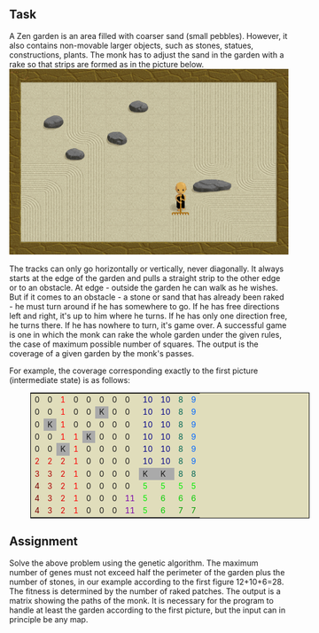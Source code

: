 ## Task 
A Zen garden is an area filled with coarser sand (small pebbles). 
However, it also contains non-movable larger objects, such as stones, statues, 
constructions, plants. The monk has to adjust the sand in the garden with a rake 
so that strips are formed as in the picture below.
![Alt text](/img/zen-s.png?raw=true "Zen Garden Example")

The tracks can only go horizontally or vertically, never diagonally. It always starts at the edge of the garden and pulls a straight strip to the other edge or to an obstacle. At edge - outside the garden he can walk as he wishes. But if it comes to an obstacle - a stone or sand that has already been raked - he must turn around if he has somewhere to go. If he has free directions left and right, it's up to him where he turns. If he has only one direction free, he turns there. If he has nowhere to turn, it's game over. A successful game is one in which the monk can rake the whole garden under the given rules, the case of maximum possible number of squares. The output is the coverage of a given garden by the monk's passes. 

For example, the coverage corresponding exactly to the first picture (intermediate state) is as follows:

<TABLE CELLSPACING=1 CELLPADDING=4 style='border-collapse: collapse; border: .5pt solid black;background: #e0ddbb;margin-left: 1cm;'>
<TR><TD>0</TD><TD>0</TD><TD style='color: #f00'>1</TD><TD>0</TD><TD>0</TD><TD>0</TD><TD>0</TD><TD>0</TD><TD style='color: #008'>10</TD><TD style='color: #008'>10</TD><TD style='color: #065'>8</TD><TD style='color: #06f'>9</TD></TR>

<TR><TD>0</TD><TD>0</TD><TD style='color: #f00'>1</TD><TD>0</TD><TD>0</TD><TD style='background: #aaa'>K</TD><TD>0</TD><TD>0</TD><TD style='color: #008'>10</TD><TD style='color: #008'>10</TD><TD style='color: #065'>8</TD><TD style='color: #06f'>9</TD></TR>

<TR><TD>0</TD><TD style='background: #aaa'>K</TD><TD style='color: red'>1</TD><TD>0</TD><TD>0</TD><TD>0</TD><TD>0</TD><TD>0</TD><TD style='color: #008'>10</TD><TD style='color: #008'>10</TD><TD style='color: #065'>8</TD><TD style='color: #06f'>9</TD></TR>

<TR><TD>0</TD><TD>0</TD><TD style='color: #f00'>1</TD><TD style='color: #f00'>1</TD><TD style='background: #aaa'>K</TD><TD>0</TD><TD>0</TD><TD>0</TD><TD style='color: #008'>10</TD><TD style='color: #008'>10</TD><TD style='color: #065'>8</TD><TD style='color: #06f'>9</TD></TR>

<TR><TD>0</TD><TD>0</TD><TD style='background: #aaa'>K</TD><TD style='color: #f00'>1</TD><TD>0</TD><TD>0</TD><TD>0</TD><TD>0</TD><TD style='color: #008'>10</TD><TD style='color: #008'>10</TD><TD style='color: #065'>8</TD><TD style='color: #06f'>9</TD></TR>

<TR><TD style='color: #d00'>2</TD><TD style='color: #d00'>2</TD><TD style='color: #d00'>2</TD><TD style='color: #f00'>1</TD><TD>0</TD><TD>0</TD><TD>0</TD><TD>0</TD><TD style='color: #008'>10</TD><TD style='color: #008'>10</TD><TD style='color: #065'>8</TD><TD style='color: #06f'>9</TD></TR>

<TR><TD style='color: #a00'>3</TD><TD style='color: #a00'>3</TD><TD style='color: #d00'>2</TD><TD style='color: #f00'>1</TD><TD>0</TD><TD>0</TD><TD>0</TD><TD>0</TD><TD style='background: #aaa'>K</TD><TD style='background: #aaa'>K</TD><TD style='color: #065'>8</TD><TD style='color: #065'>8</TD></TR>

<TR><TD style='color: #700'>4</TD><TD style='color: #a00'>3</TD><TD style='color: #d00'>2</TD><TD style='color: #f00'>1</TD><TD>0</TD><TD>0</TD><TD>0</TD><TD>0</TD><TD style='color: #0e0'>5</TD><TD style='color: #0e0'>5</TD><TD style='color: #0e0'>5</TD><TD style='color: #0e0'>5</TD></TR>

<TR><TD style='color: #700'>4</TD><TD style='color: #a00'>3</TD><TD style='color: #d00'>2</TD><TD style='color: #f00'>1</TD><TD>0</TD><TD>0</TD><TD>0</TD><TD style='color: #70a'>11</TD><TD style='color: #0e0'>5</TD><TD style='color: #0c0'>6</TD><TD style='color: #0c0'>6</TD><TD style='color: #0c0'>6</TD></TR>

<TR><TD style='color: #700'>4</TD><TD style='color: #a00'>3</TD><TD style='color: #d00'>2</TD><TD style='color: #f00'>1</TD><TD>0</TD><TD>0</TD><TD>0</TD><TD style='color: #70a'>11</TD><TD style='color: #0e0'>5</TD><TD style='color: #0c0'>6</TD><TD style='color: #090'>7</TD><TD style='color: #090'>7</TD></TR>
</TABLE>

## Assignment

Solve the above problem using the genetic algorithm. The maximum number of genes must not exceed half the perimeter of the garden plus the number of stones, in our example according to the first figure 12+10+6=28. The fitness is determined by the number of raked patches. The output is a matrix showing the paths of the monk. It is necessary for the program to handle at least the garden according to the first picture, but the input can in principle be any map.

